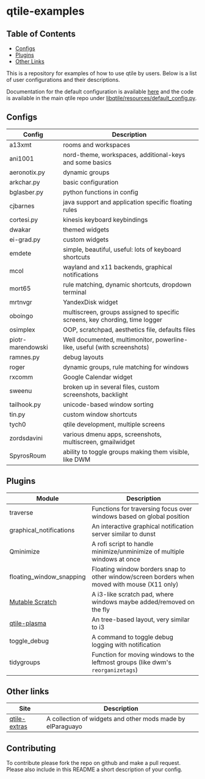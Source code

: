 # qtile-examples
## Table of Contents

- [Configs](#configs)
- [Plugins](#plugins)
- [Other Links](#other-links)

This is a repository for examples of how to use qtile by users. Below is a list
of user configurations and their descriptions.

Documentation for the default configuration is available
[here](http://docs.qtile.org/en/latest/manual/config/index.html) and the code
is available in the main qtile repo under
[libqtile/resources/default_config.py](https://github.com/qtile/qtile/blob/master/libqtile/resources/default_config.py).

## Configs

Config            | Description
------------------|------------
a13xmt            | rooms and workspaces
ani1001           | nord-theme, workspaces, additional-keys and some basics 
aeronotix.py      | dynamic groups
arkchar.py        | basic configuration
bglasber.py       | python functions in config
cjbarnes          | java support and application specific floating rules
cortesi.py        | kinesis keyboard keybindings
dwakar            | themed widgets
ei-grad.py        | custom widgets
emdete            | simple, beautiful, useful: lots of keyboard shortcuts
mcol              | wayland and x11 backends, graphical notifications
mort65            | rule matching, dynamic shortcuts, dropdown terminal
mrtnvgr           | YandexDisk widget
oboingo           | multiscreen, groups assigned to specific screens, key chording, time logger
osimplex          | OOP, scratchpad, aesthetics file, defaults files
piotr-marendowski | Well documented, multimonitor, powerline-like, useful (with screenshots)
ramnes.py         | debug layouts
roger             | dynamic groups, rule matching for windows
rxcomm            | Google Calendar widget
sweenu            | broken up in several files, custom screenshots, backlight
tailhook.py       | unicode-based window sorting
tin.py            | custom window shortcuts
tych0             | qtile development, multiple screens
zordsdavini       | various dmenu apps, screenshots, multiscreen, gmailwidget
SpyrosRoum        | ability to toggle groups making them visible, like DWM

## Plugins

Module                  | Description
------------------------|------------
traverse                | Functions for traversing focus over windows based on global position
graphical_notifications | An interactive graphical notification server similar to dunst
Qminimize               | A rofi script to handle minimize/unminimize of multiple windows at once
floating_window_snapping| Floating window borders snap to other window/screen borders when moved with mouse (X11 only)
[Mutable Scratch](https://github.com/jrwrigh/qtile-mutable-scratch) | A i3-like scratch pad, where windows maybe added/removed on the fly
[qtile-plasma](https://github.com/numirias/qtile-plasma) | An tree-based layout, very similar to i3
toggle_debug            | A command to toggle debug logging with notification
tidygroups              | Function for moving windows to the leftmost groups (like dwm's `reorganizetags`)

## Other links

Site                    | Description
------------------------|------------
[qtile-extras][1]       | A collection of widgets and other mods made by elParaguayo

[1]: https://github.com/elParaguayo/qtile-extras/ "qtile-extras"

## Contributing

To contribute please fork the repo on github and make a pull request. Please
also include in this README a short description of your config.
